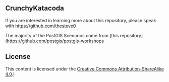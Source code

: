 ## CrunchyKatacoda

If you are interested in learning more about this repository, please speak with https://github.com/thesteve0

The majority of the PostGIS Scenarios come from [this repository](https://github.com/postgis/postgis-workshops

License
-------

This content is licensed under the [Creative Commons Attribution-ShareAlike 4.0](https://creativecommons.org/licenses/by-sa/4.0/).)

